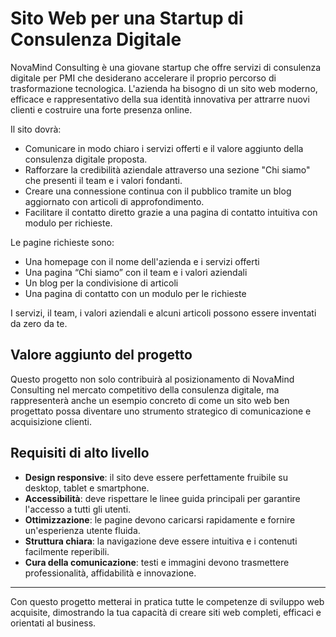 # Sito Web per una Startup di Consulenza Digitale

NovaMind Consulting è una giovane startup che offre servizi di consulenza digitale per PMI che desiderano accelerare il proprio percorso di trasformazione tecnologica. L'azienda ha bisogno di un sito web moderno, efficace e rappresentativo della sua identità innovativa per attrarre nuovi clienti e costruire una forte presenza online.

Il sito dovrà:
- Comunicare in modo chiaro i servizi offerti e il valore aggiunto della consulenza digitale proposta.
- Rafforzare la credibilità aziendale attraverso una sezione "Chi siamo" che presenti il team e i valori fondanti.
- Creare una connessione continua con il pubblico tramite un blog aggiornato con articoli di approfondimento.
- Facilitare il contatto diretto grazie a una pagina di contatto intuitiva con modulo per richieste.

Le pagine richieste sono:

- Una homepage con il nome dell'azienda e i servizi offerti
- Una pagina “Chi siamo” con il team e i valori aziendali
- Un blog per la condivisione di articoli 
- Una pagina di contatto con un modulo per le richieste

I servizi, il team, i valori aziendali e alcuni articoli possono essere inventati da zero da te.

## Valore aggiunto del progetto

Questo progetto non solo contribuirà al posizionamento di NovaMind Consulting nel mercato competitivo della consulenza digitale, ma rappresenterà anche un esempio concreto di come un sito web ben progettato possa diventare uno strumento strategico di comunicazione e acquisizione clienti.

## Requisiti di alto livello

- **Design responsive**: il sito deve essere perfettamente fruibile su desktop, tablet e smartphone.
- **Accessibilità**: deve rispettare le linee guida principali per garantire l'accesso a tutti gli utenti.
- **Ottimizzazione**: le pagine devono caricarsi rapidamente e fornire un'esperienza utente fluida.
- **Struttura chiara**: la navigazione deve essere intuitiva e i contenuti facilmente reperibili.
- **Cura della comunicazione**: testi e immagini devono trasmettere professionalità, affidabilità e innovazione.

---

Con questo progetto metterai in pratica tutte le competenze di sviluppo web acquisite, dimostrando la tua capacità di creare siti web completi, efficaci e orientati al business.
